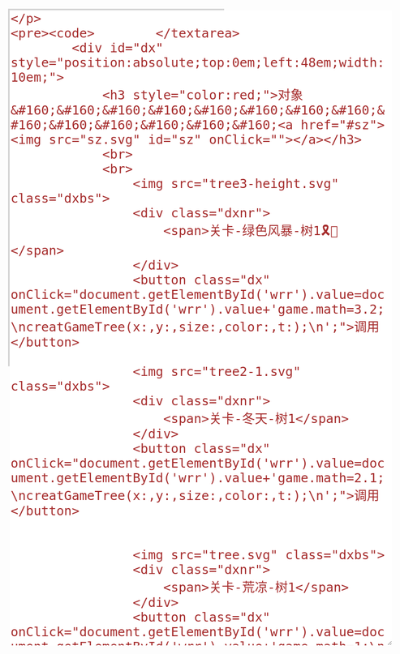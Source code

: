 <html>
    <head>
        <meta charset="UTF-8" content="Hooooo饭制工具1.0,人人都能轻松的作出自己心仪的游戏!">
        <link rel="shortcut icon" href="tree3-height.svg">
    </head>
    <body oncontextmenu="yj();return false;">
        <title>
            Hooooo饭制工具
        </title>
        <style>
            a{
                color:lightblue;
            }
            .btn-nav{
                border:none;
                border-radius:10px;
                background-color:lightgrey;
            }
            .btn-nav:hover{
                border:none;
                border-radius:10px;
                 background-color:grey;
            }
            .btn-yj{
                background-color:white;
                z-index:999;
            }
            .btn-yj:hover{
                background-color:lightgrey;
            }
            #wrr:focus{
                border:noen;
            }
            .dx{
                background-color:green;
                color:white;
                border-radius:5px;
                font-size:25px;
                width:5em;
                height:1.5em;
                border:none;
            }
            .dx:hover{
                opacity:0.8;
            }
            .dxnr{
                width:5em;
                border-radius:10px;
                border:solid;
                position:relative;
                left:2em;
                top:-2em;
            }
            .dxnr:hover{
                border:solid;
                border-color:green;
            }
            .dxbs{
                width:2em;
            }
            #sz:hover{
                transform:rotate(360deg);
                transition-duration:1s;
            }
        </style>
        <script>
            startMath=0;
            er=0;
            function findE(){

            }
        </script>
        <img src="tree33s.svg" width="15">
        <span id="yj"></span>
        <button class="btn-nav" onClick="startMath=startMath+1;startMathP();start();">运行</button>
        <button class="btn-nav" onClick="by();">编译</button>
        <button class="btn-nav">对象</button>
        <div id="ts" style="color:green;">
            <h3>调试控制台</h3>
            <br>
            <span id="startMath">运行次数:0</span><br>
            <span id="findE">失误操作:0</span><br>
            <br>
            <script>
                function startMathP(){
                    document.getElementById("startMath").innerHTML="运行次数:"+startMath;
                }
            </script>
        </div>
        <a name="sz"></a>
        <textarea id="wrrr" style="position:relative;top:999em;" cols="50" rows="10">
            <script>
                document.write("<span id='game'></span>");
                var game={};
                function creatGameWay(src,x,y,w,t){
                        document.getElementById("game").innerHTML=document.getElementById("game").innerHTML+"<img src='"+src+"' style='"+"position:fixed;left:"+x+";top:"+y+";z-index:"+t+";' width='"+w+"'>";
            }
                
            function creatGameTree(x,y,s,c,t){  
            if(game.math==1){
          document.getElementById("game").innerHTML=document.getElementById("game").innerHTML+"<img src='tree.svg' style='position:absolute;top:"+y+";left:"+x+";background-color:"+c+";z-index:"+t+";'"+" width='"+s+"'>";
            }            
            if(game.math==2.1){
          document.getElementById("game").innerHTML=document.getElementById("game").innerHTML+"<img src='tree2-1.svg' style='position:absolute;top:"+y+";left:"+x+";background-color:"+c+";z-index:"+t+";'"+" width='"+s+"'>";
            }    
            if(game.math==2.2){
          document.getElementById("game").innerHTML=document.getElementById("game").innerHTML+"<img src='tree2-2.svg' style='position:absolute;top:"+y+";left:"+x+";background-color:"+c+";z-index:"+t+";'"+" width='"+s+"'>";
            }    
            if(game.math==3.1){
          document.getElementById("game").innerHTML=document.getElementById("game").innerHTML+"<img src='tree3-width.svg' style='position:absolute;top:"+y+";left:"+x+";background-color:"+c+";z-index:"+t+";'"+" width='"+s+"'>";
            }    
            if(game.math==3.2){
          document.getElementById("game").innerHTML=document.getElementById("game").innerHTML+"<img src='tree3-height.svg' style='position:absolute;top:"+y+";left:"+x+";background-color:"+c+";z-index:"+t+";'"+" width='"+s+"'>";
            } 
           }

           function creatGameRect(x,y,w,h,c){
            document.write("<div style='position:fixed;left:"+x+";top:"+y+";width:"+w+";height:"+h+";background-color:"+c+";'></div>");
           }
function wait(a){
setTimeout(waitThings,a*1000);
}
var p={};
p.inner=null;
function pw(a){
    document.write("<"+a+">");
    document.write(p.inner);
    document.write("</"+a+">");
}
</script>
        </textarea>
        <a href="#"><button class="dx" style="position:relative;top:550em;">完成</button></a>
        <div id="wr" style="width:30em;height:50em;border:solid;border-color:lightgrey;position:absolute;left:8em;top:5em;">
            <textarea style="color:brown;font-size:25px;background-color:white;width:30em;height:50em;border:none;" id="wrr">
        
            </textarea>
            <div id="dx" style="position:absolute;top:0em;left:48em;width:10em;">
                <h3 style="color:red;">对象&#160;&#160;&#160;&#160;&#160;&#160;&#160;&#160;&#160;&#160;&#160;&#160;&#160;&#160;<a href="#sz"><img src="sz.svg" id="sz" onClick=""></a></h3>
                <br>
                <br>
                    <img src="tree3-height.svg" class="dxbs">
                    <div class="dxnr">
                        <span>关卡-绿色风暴-树1🎗️🎫</span>
                    </div>
                    <button class="dx" onClick="document.getElementById('wrr').value=document.getElementById('wrr').value+'game.math=3.2;\ncreatGameTree(x:,y:,size:,color:,t:);\n';">调用</button>

                    <img src="tree2-1.svg" class="dxbs">
                    <div class="dxnr">
                        <span>关卡-冬天-树1</span>
                    </div>
                    <button class="dx" onClick="document.getElementById('wrr').value=document.getElementById('wrr').value+'game.math=2.1;\ncreatGameTree(x:,y:,size:,color:,t:);\n';">调用</button>

                    
                    <img src="tree.svg" class="dxbs">
                    <div class="dxnr">
                        <span>关卡-荒凉-树1</span>
                    </div>
                    <button class="dx" onClick="document.getElementById('wrr').value=document.getElementById('wrr').value+'game.math=1;\ncreatGameTree(x:,y:,size:,color:,t:);\n';">调用</button>

                    <img src="1-1.svg" class="dxbs">
                    <div class="dxnr">
                        <span>蜿蜒曲折的路--荒凉</span>
                    </div>
                    <button class="dx" onClick="document.getElementById('wrr').value=document.getElementById('wrr').value+'game.math=1;\n creatGameWay(src:,x:,y:,size:,t:);\n';">调用</button>

                    <img src="2-1.svg" class="dxbs">
                    <div class="dxnr">
                        <span>难度较大的路--冬天</span>
                    </div>
                    <button class="dx" onClick="document.getElementById('wrr').value=document.getElementById('wrr').value+'game.math=2.1;\n creatGameWay(src:,x:,y:,size:,t:);\n';">调用</button>
            </div>
            <script>
                var findEa=0;
                var str;
                function jc(){
                    document.getElementById("wrr").style.fontSize="40px";
                }
                function jx(){
                    document.getElementById("wrr").style.fontSize="16px";
                }
                function jz(){
                    document.getElementById("wrr").style.fontSize="25px";
                }
                function fff(){
                    findEa=findEa+1;document.getElementById('findE').innerHTML='失误操作:'+findEa;
                }
            function yj(){
                document.getElementById("yj").innerHTML="<div onClick='function l(){style.width=0;style.fontSize=0;};setTimeout(l,200);' style='position:fixed;width:5em;height:8em;border:solid;z-index:999;left:10em;'><div class='btn-yj' onClick='by();alert(str);'>查看编译后JS代码</div><div class='btn-yj' onClick='jc();'>放大</div><div class='btn-yj' onClick='jx();'>缩小</div><div class='btn-yj' onClick='jz();'>正常</div><div class='btn-yj' onClick='fff();'>取消</div></div>";
            }
                function by(){
                    str=document.getElementById("wrr").value;
                    str=str.replace(/Texthide/g, "style.fontSize=0");
                    str=str.replace(/hide/g, "style.width=0");
                    str=str.replace(/Imghide/g, "width=0");
                    str=str.replace(/get/g, "var");
                    str=str.replace(/gid/g, "document.getElementById");
                    str=str.replace(/plus/g, "document.write");
                    str=str.replace(/print/g, "console.log");
                    str=str.replace(/say/g, "alert");
                    str=str.replace(/<<</g, "/*");
                    str=str.replace(/>>>/g, "*/");
                    str=str.replace(/x:/g, "");
                    str=str.replace(/y:/g, "");
                    str=str.replace(/size:/g, "");
                    str=str.replace(/color:/g, "");
                    str=str.replace(/t:/g, "");
                }
                function start(){
                    window.open().document.write(document.getElementById("wrrr").value+"<script>"+str+"<\/script>");
                }
            </script>
        </div>
    </body>
</html>
